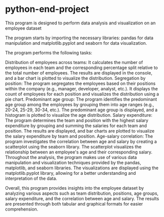 # python-end-project
This program is designed to perform data analysis and visualization on an employee dataset

The program starts by importing the necessary libraries: pandas for data manipulation and matplotlib.pyplot and seaborn for data visualization.


 The program  performs the following tasks:

Distribution of employees across teams: It calculates the number of employees in each team and the corresponding percentage split relative to the total number of employees. The results are displayed in the console, and a bar chart is plotted to visualize the distribution.
Segregation by position: The program segregates the employees based on their positions within the company (e.g., manager, developer, analyst, etc.). It displays the count of employees for each position and visualizes the distribution using a pie chart.
Predominant age group: The program identifies the predominant age group among the employees by grouping them into age ranges (e.g., 20-24, 25-29, 30-34, etc.). The predominant age group is displayed, and a histogram is plotted to visualize the age distribution.
Salary expenditure: The program determines the team and position with the highest salary expenditure by grouping and summing the salaries for each team and position. The results are displayed, and bar charts are plotted to visualize the salary expenditure by team and position.
Age-salary correlation: The program investigates the correlation between age and salary by creating a scatterplot using the seaborn library. The scatterplot visualizes the relationship between an employee's age and their corresponding salary.
Throughout the analysis, the program makes use of various data manipulation and visualization techniques provided by the pandas, matplotlib, and seaborn libraries. The visualizations are displayed using the matplotlib.pyplot library, allowing for a better understanding and interpretation of the data.

Overall, this program provides insights into the employee dataset by analyzing various aspects such as team distribution, positions, age groups, salary expenditure, and the correlation between age and salary. The results are presented through both tabular and graphical formats for easier comprehension.
